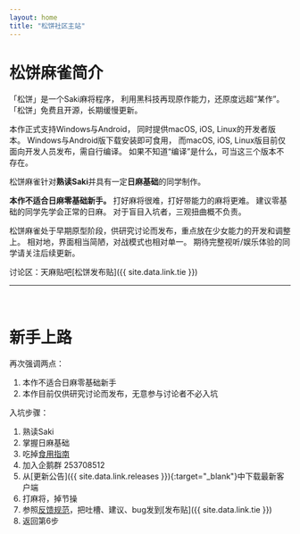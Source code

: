 ```yaml
---
layout: home
title: "松饼社区主站"
---
```


# 松饼麻雀简介

「松饼」是一个Saki麻将程序，
利用黑科技再现原作能力，还原度远超“某作”。
「松饼」免费且开源，长期缓慢更新。

本作正式支持Windows与Android，
同时提供macOS, iOS, Linux的开发者版本。
Windows与Android版下载安装即可食用，
而macOS, iOS, Linux版目前仅面向开发人员发布，需自行编译。
如果不知道“编译”是什么，可当这三个版本不存在。

松饼麻雀针对**熟读Saki**并具有一定**日麻基础**的同学制作。

**本作不适合日麻零基础新手。**
打好麻将很难，打好带能力的麻将更难。
建议零基础的同学先学会正常的日麻。
对于盲目入坑者，三观扭曲概不负责。

松饼麻雀处于早期原型阶段，供研究讨论而发布，重点放在少女能力的开发和调整上。
相对地，界面相当简陋，对战模式也相对单一。
期待完整视听/娱乐体验的同学请关注后续更新。

讨论区：天麻贴吧[松饼发布贴]({{ site.data.link.tie }})  

---
<br />

# <a name="newbie"></a>新手上路

再次强调两点：
1. 本作不适合日麻零基础新手
2. 本作目前仅供研究讨论而发布，无意参与讨论者不必入坑

入坑步骤：
1. 熟读Saki
2. 掌握日麻基础
3. 吃掉[食用指南](/docs/)
4. 加入企鹅群 253708512
5. 从[更新公告]({{ site.data.link.releases }}){:target="_blank"}中下载最新客户端
6. 打麻将，掉节操
7. 参照[反馈规范](/feedback/)，把吐槽、建议、bug发到[发布贴]({{ site.data.link.tie }})
8. 返回第6步



